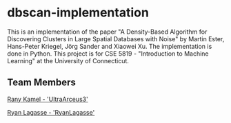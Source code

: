 # dbscan-implementation

This is an implementation of the paper "A Density-Based Algorithm for Discovering Clusters in Large Spatial Databases with Noise" by Martin Ester, Hans-Peter Kriegel, Jörg Sander and Xiaowei Xu. The implementation is done in Python.
This project is for CSE 5819 - "Introduction to Machine Learning" at the University of Connecticut.

## Team Members
[Rany Kamel - 'UltraArceus3'](https://github.com/UltraArceus3)

[Ryan Lagasse - 'RyanLagasse'](https://github.com/RyanLagasse)